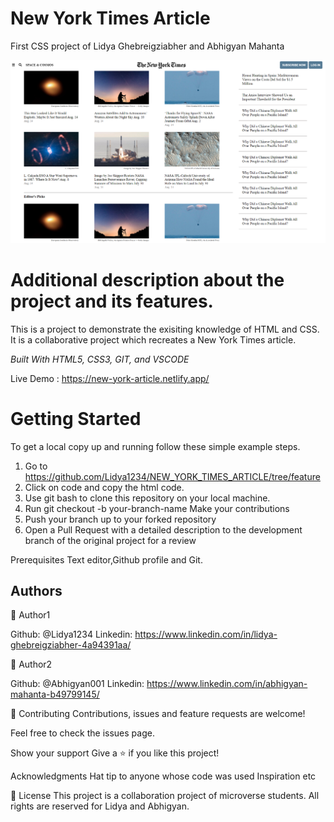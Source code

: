# New York Times Article

First CSS project of Lidya Ghebreigziabher and Abhigyan Mahanta

<img src="images/projectpage.PNG" alt="NewYork_Times_Article">

<h1>Additional description about the project and its features.</h1>

This is a project to demonstrate the exisiting knowledge of HTML and CSS. It is a collaborative project which recreates a New York Times article.

<i>Built With HTML5, CSS3, GIT, and VSCODE</i>

Live Demo : https://new-york-article.netlify.app/

<h1>Getting Started</h1>

To get a local copy up and running follow these simple example steps.

1. Go to https://github.com/Lidya1234/NEW_YORK_TIMES_ARTICLE/tree/feature
2. Click on code and copy the html code.
3. Use git bash to clone this repository on your local machine.
4. Run git checkout -b your-branch-name Make your contributions 
5. Push your branch up to your forked repository
6. Open a Pull Request with a detailed description to the development branch of the original project for a review

Prerequisites Text editor,Github profile and Git.

<h2>Authors</h2>

👤 Author1

Github: @Lidya1234 Linkedin: https://www.linkedin.com/in/lidya-ghebreigziabher-4a94391aa/


👤 Author2

Github: @Abhigyan001 Linkedin: https://www.linkedin.com/in/abhigyan-mahanta-b49799145/

🤝 Contributing Contributions, issues and feature requests are welcome!

Feel free to check the issues page.

Show your support Give a ⭐️ if you like this project!

Acknowledgments Hat tip to anyone whose code was used Inspiration etc

📝 License This project is a collaboration project of microverse students. All rights are reserved for Lidya and Abhigyan.
